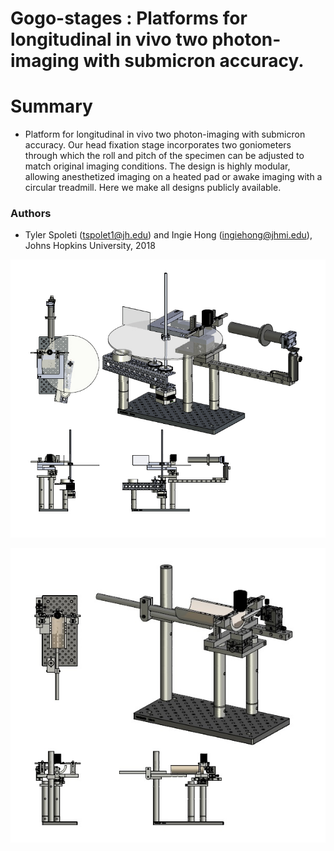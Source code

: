 # Gogo-stages : Platforms for longitudinal in vivo two photon-imaging with submicron accuracy.

# Summary #

* Platform for longitudinal in vivo two photon-imaging with submicron accuracy.  Our head fixation stage incorporates two goniometers through which the roll and pitch of the specimen can be adjusted to match original imaging conditions. The design is highly modular, allowing anesthetized imaging on a heated pad or awake imaging with a circular treadmill. Here we make all designs publicly available.

### Authors ###

* Tyler Spoleti (tspolet1@jh.edu) and Ingie Hong (ingiehong@jhmi.edu), Johns Hopkins University, 2018

![Treadmill Imaging Rig](Treadmill%20Imaging%20Rig/Drawing%20Files/Treadmill%20Rig_multiview.jpg)

![Treadmill Imaging Rig](Anesthetized%20Imaging%20Rig/Drawing%20Files/Anesthetized%20Imaging%20Rig.jpg)
